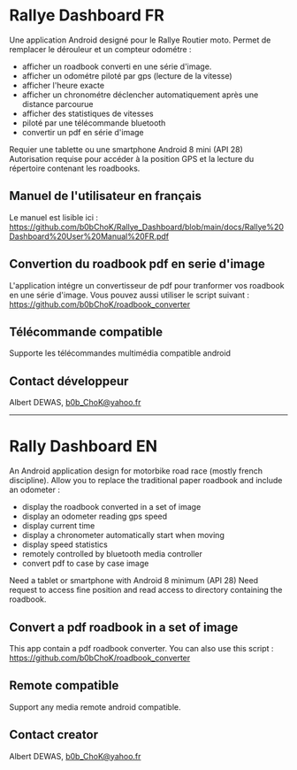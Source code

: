 # Rallye Dashboard FR

Une application Android designé pour le Rallye Routier moto.
Permet de remplacer le dérouleur et un compteur odométre :
- afficher un roadbook converti en une série d'image.
- afficher un odométre piloté par gps (lecture de la vitesse)
- afficher l'heure exacte
- afficher un chronométre déclencher automatiquement après une distance parcourue
- afficher des statistiques de vitesses
- piloté par une télécommande bluetooth
- convertir un pdf en série d'image

Requier une tablette ou une smartphone Android 8 mini (API 28)
Autorisation requise pour accéder à la position GPS et la lecture du répertoire contenant les roadbooks.

## Manuel de l'utilisateur en français
Le manuel est lisible ici : https://github.com/b0bChoK/Rallye_Dashboard/blob/main/docs/Rallye%20Dashboard%20User%20Manual%20FR.pdf

## Convertion du roadbook pdf en serie d'image
L'application intégre un convertisseur de pdf pour tranformer vos roadbook en une série d'image.
Vous pouvez aussi utiliser le script suivant : https://github.com/b0bChoK/roadbook_converter

## Télécommande compatible
Supporte les télécommandes multimédia compatible android

## Contact développeur
Albert DEWAS, b0b_ChoK@yahoo.fr

--------------------------------------------------------

# Rally Dashboard EN

An Android application design for motorbike road race (mostly french discipline). 
Allow you to replace the traditional paper roadbook and include an odometer :
- display the roadbook converted in a set of image
- display an odometer reading gps speed
- display current time
- display a chronometer automatically start when moving
- display speed statistics
- remotely controlled by bluetooth media controller
- convert pdf to case by case image

Need a tablet or smartphone with Android 8 minimum (API 28)
Need request to access fine position and read access to directory containing the roadbook.

## Convert a pdf roadbook in a set of image
This app contain a pdf roadbook converter.
You can also use this script : https://github.com/b0bChoK/roadbook_converter

## Remote compatible
Support any media remote android compatible.

## Contact creator
Albert DEWAS, b0b_ChoK@yahoo.fr

